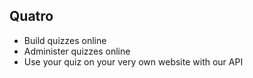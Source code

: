 Quatro
----------
* Build quizzes online
* Administer quizzes online
* Use your quiz on your very own website with our API
